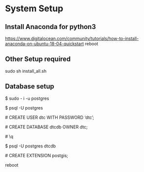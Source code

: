 # System Setup
## Install Anaconda for python3
https://www.digitalocean.com/community/tutorials/how-to-install-anaconda-on-ubuntu-18-04-quickstart
reboot
## Other Setup required
sudo sh install_all.sh
## Database setup
$ sudo - i -u postgres

$ psql -U postgres

\# CREATE USER dtc WITH PASSWORD ‘dtc’;

\# CREATE DATABASE dtcdb OWNER dtc;

\# \q

$ psql -U postgres dtcdb

\# CREATE EXTENSION postgis;


reboot
